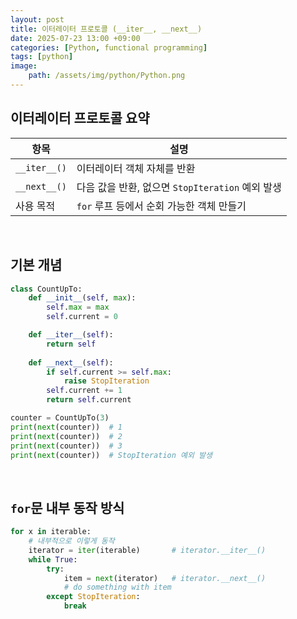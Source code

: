```yaml
---
layout: post
title: 이터레이터 프로토콜 (__iter__, __next__)
date: 2025-07-23 13:00 +09:00
categories: [Python, functional programming]
tags: [python]
image:
    path: /assets/img/python/Python.png
---
```


## 이터레이터 프로토콜 요약

| 항목 | 설명 | 
|-|-|
| `__iter__()` | 이터레이터 객체 자체를 반환 |
| `__next__()` | 다음 값을 반환, 없으면 `StopIteration` 예외 발생 |
| 사용 목적 | `for` 루프 등에서 순회 가능한 객체 만들기 |

<br>

## 기본 개념

```python
class CountUpTo:
    def __init__(self, max):
        self.max = max
        self.current = 0

    def __iter__(self):
        return self
    
    def __next__(self):
        if self.current >= self.max:
            raise StopIteration
        self.current += 1
        return self.current
```

```python
counter = CountUpTo(3)
print(next(counter))  # 1
print(next(counter))  # 2
print(next(counter))  # 3
print(next(counter))  # StopIteration 예외 발생

```

<br>

## `for`문 내부 동작 방식

```python
for x in iterable:
    # 내부적으로 이렇게 동작
    iterator = iter(iterable)       # iterator.__iter__()
    while True:
        try:
            item = next(iterator)   # iterator.__next__()
            # do something with item
        except StopIteration:
            break
```
